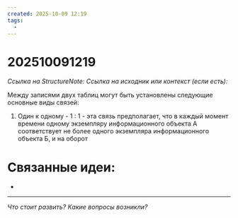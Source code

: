 ```yaml
---
created: 2025-10-09 12:19
tags:
  -
---
```

# 202510091219
*Ссылка на StructureNote:*
*Ссылка на исходник или контекст (если есть):* 

Между записями двух таблиц могут быть установлены следующие основные виды связей:
1) Один к одному - 1 : 1 - эта связь предполагает, что в каждый момент времени одному экземпляру информационного объекта А соответствует не более одного экземпляра информационного объекта Б, и на оборот
# Связанные идеи:
* 
---

*Что стоит развить? Какие вопросы возникли?*